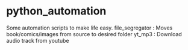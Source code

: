 # python_automation
 Some automation scripts to make life easy.
 file_segregator : Moves book/comics/images from source to desired folder
 yt_mp3 : Download audio track from youtube